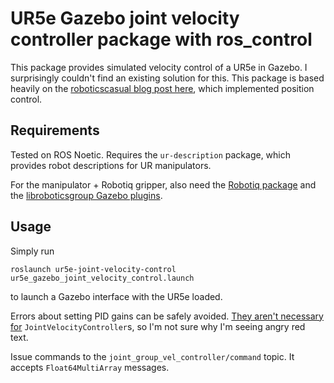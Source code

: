 # UR5e Gazebo joint velocity controller package with ros_control

This package provides simulated velocity control of a UR5e in Gazebo.
I surprisingly couldn't find an existing solution for this.
This package is based heavily on the [roboticscasual blog post here](https://roboticscasual.com/ros-tutorial-control-the-ur5-robot-with-ros_control-tuning-a-pid-controller/), which implemented position control.

## Requirements
Tested on ROS Noetic.
Requires the `ur-description` package, which provides robot descriptions for UR manipulators.

For the manipulator + Robotiq gripper, also need the [Robotiq package](https://github.com/nhewitt99/robotiq) and the [libroboticsgroup Gazebo plugins](https://github.com/roboticsgroup/roboticsgroup_upatras_gazebo_plugins).

## Usage
Simply run
```
roslaunch ur5e-joint-velocity-control ur5e_gazebo_joint_velocity_control.launch
```
to launch a Gazebo interface with the UR5e loaded.

Errors about setting PID gains can be safely avoided. [They aren't necessary for](https://www.rosroboticslearning.com/ros-control) `JointVelocityController`s, so I'm not sure why I'm seeing angry red text.

Issue commands to the `joint_group_vel_controller/command` topic. It accepts `Float64MultiArray` messages.
